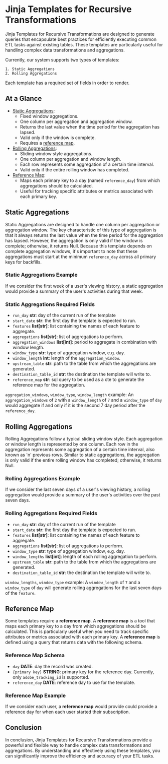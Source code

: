 # Jinja Templates for Recursive Transformations

Jinja Templates for Recursive Transformations are designed to generate queries that encapsulate best practices for efficiently executing common ETL tasks against existing tables. These templates are particularly useful for handling complex data transformations and aggregations.

Currently, our system supports two types of templates:

    1. Static Aggregations
    2. Rolling Aggregations

Each template has a required set of fields in order to render.

## At a Glance

* [Static Aggregations](#static-aggregations):
  * Fixed window aggregations.
  * One column per aggregation and aggregation window.
  * Returns the last value when the time period for the aggregation has lapsed.
  * Valid only if the window is complete.
  * Requires a [reference map](#reference-map).
* [Rolling Aggregations](#rolling-aggregations):
  * Sliding window style aggregations.
  * One column per aggregation and window length.
  * Each row represents some aggregation of a certain time interval.
  * Valid only if the entire rolling window has completed.
* [Reference Map](#reference-map):
  * Maps each primary key to a day (named `reference_day`) from which aggregations should be calculated.
  * Useful for tracking specific attributes or metrics associated with each primary key.

## Static Aggregations

Static Aggregations are designed to handle one column per aggregation or aggregation window. The key characteristic of this type of aggregation is that it always returns the last value when the time period for the aggregation has lapsed. However, the aggregation is only valid if the window is complete; otherwise, it returns Null. Because this template depends on complete aggregation windows, it's important to note that these aggregations must start at the minimum `reference_day` across all primary keys for backfills.

### Static Aggregations Example

If we consider the first week of a user's viewing history, a static aggregation would provide a summary of the user's activities during that week.

### Static Aggregations Required Fields

* `run_day` **str**: day of the current run of the template
* `start_date` **str**: the first day the template is expected to run.
* `features` **list[str]**: list containing the names of each feature to aggregate.
* `aggregations` **list[str]**: list of aggregations to perform.
* `aggregation_windows` **list[int]**: period to aggregate in combination with window length.
* `window_type` **str**: type of aggregation window, e.g. day.
* `window_length` **int**: length of the `aggregation_window`.
* `upstream_table` **str**: path to the table from which the aggregations are generated.
* `destination_table_id` **str**: the destination the template will write to.
* `reference_map` **str**: sql query to be used as a cte to generate the reference map for the aggregation.

`aggregation_windows`, `window_type`, `window_length` example:
An `aggregation_windows` of `2` with a `window_length` of `7` and a `window_type` of `day` would aggregate if and only if it is the second 7 day period after the `reference_day`.

## Rolling Aggregations

Rolling Aggregations follow a typical sliding window style. Each aggregation or window length is represented by one column. Each row in the aggregation represents some aggregation of a certain time interval, also known as 'n' previous rows. Similar to static aggregations, the aggregation is only valid if the entire rolling window has completed; otherwise, it returns Null.

### Rolling Aggregations Example

If we consider the last seven days of a user's viewing history, a rolling aggregation would provide a summary of the user's activities over the past seven days.

### Rolling Aggregations Required Fields

* `run_day` **str**: day of the current run of the template
* `start_date` **str**: the first day the template is expected to run.
* `features` **list[str]**: list containing the names of each feature to aggregate.
* `aggregations` **list[str]**: list of aggregations to perform.
* `window_type` **str**: type of aggregation window, e.g. day.
* `window_lengths` **list[int]**: length of each rolling aggregation to perform.
* `upstream_table` **str**: path to the table from which the aggregations are generated.
* `destination_table_id` **str**: the destination the template will write to.

`window_lengths`, `window_type` example:
A `window_length` of `7` and a `window_type` of `day` will generate rolling aggregations for the last seven days of the `feature`.

## Reference Map

Some templates require a **reference map**. A **reference map** is a tool that maps each primary key to a day from which aggregations should be calculated. This is particularly useful when you need to track specific attributes or metrics associated with each primary key. A **reference map** is defined using a query that returns data with the following schema.

### Reference Map Schema

* `day` **DATE**: day the record was created.
* `{primary key}` **STRING**: primary key for the reference day. Currently, only `adobe_tracking_id` is supported.
* `reference_day` **DATE**: reference day to use for the template.

### Reference Map Example

If we consider each user, a **reference map** would provide could provide a reference day for when each user started their subscription.

## Conclusion

In conclusion, Jinja Templates for Recursive Transformations provide a powerful and flexible way to handle complex data transformations and aggregations. By understanding and effectively using these templates, you can significantly improve the efficiency and accuracy of your ETL tasks.
